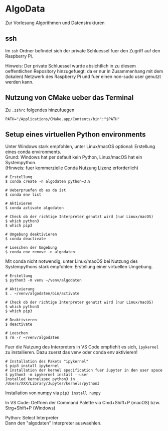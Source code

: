 # AlgoData
Zur Vorlesung Algorithmen und Datenstrukturen

## ssh

Im `ssh` Ordner befindet sich der private Schluessel fuer den Zugriff auf den Raspberry Pi.

Hinweis: Der private Schluessel wurde absichtlich in zu diesem oeffentlichen Repository hinzugefuegt,
da er nur in Zusammenhang mit dem (lokalen) Netzwerk des Raspberry Pi und
fuer einen non-sudo user genutzt werden kann.

## Nutzung von CMake ueber das Terminal

Zu `.zshrc` folgendes hinzufuegen

```
PATH="/Applications/CMake.app/Contents/bin":"$PATH"
```

## Setup eines virtuellen Python environments

Unter Windows stark empfohlen, unter Linux/macOS optional:
Erstellung eines conda environments.<br/>
Grund: Windows hat per default kein Python, Linux/macOS hat ein Systempython.<br />
(Hinweis: fuer kommerzielle Conda Nutzung Lizenz erforderlich)

```
# Erstellung
$ conda create -n algodaten python=3.9

# Ueberpruefen ob es da ist
$ conda env list

# Aktivieren
$ conda activate algodaten

# Check ob der richtige Interpreter genutzt wird (nur Linux/macOS)
$ which python3
$ which pip3

# Umgebung deaktivieren
$ conda deactivate

# Loeschen der Umgebung
$ conda env remove -n algodaten
```

Mit conda nicht notwendig, unter Linux/macOS bei Nutzung des Systempythons stark empfohlen:
Erstellung einer virtuellen Umgebung.
```
# Erstellung
$ python3 -m venv ~/venv/algodaten

# Aktivierung
$ . ~/venv/algodaten/bin/activate

# Check ob der richtige Interpreter genutzt wird (nur Linux/macOS)
$ which python3
$ which pip3

# Deaktivieren
$ deactivate

# Loeschen
$ rm -r ~/venv/algodaten
```

Fuer die Nutzung des Interpreters in VS Code empfiehlt es sich, `ipykernel` zu installieren.
Dazu zuerst das venv oder conda env aktivieren!

```
# Installation des Pakets "ipykernel"
$ pip3 install ipykernel
# Installation der kernel specification fuer Jupyter in den user space
$ python3 -m ipykernel install --user
Installed kernelspec python3 in /Users/XXX/Library/Jupyter/kernels/python3
```

Installation von numpy via `pip3 install numpy`

In VS Code: Oeffnen der Command Palette via
Cmd+Shift+P (macOS) bzw. Strg+Shift+P (Windows)

Python: Select Interpreter<br />
Dann den "algodaten" Interpreter auswaehlen.

